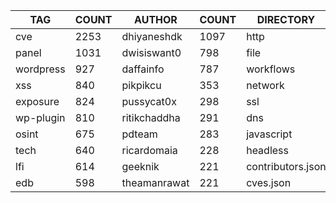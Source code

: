 |    TAG    | COUNT |    AUTHOR    | COUNT |     DIRECTORY     | COUNT | SEVERITY | COUNT | TYPE | COUNT |
|-----------|-------|--------------|-------|-------------------|-------|----------|-------|------|-------|
| cve       |  2253 | dhiyaneshdk  |  1097 | http              |  6819 | info     |  3310 | file |   310 |
| panel     |  1031 | dwisiswant0  |   798 | file              |   310 | high     |  1432 | dns  |    17 |
| wordpress |   927 | daffainfo    |   787 | workflows         |   191 | medium   |  1419 |      |       |
| xss       |   840 | pikpikcu     |   353 | network           |   131 | critical |   898 |      |       |
| exposure  |   824 | pussycat0x   |   298 | ssl               |    27 | low      |   236 |      |       |
| wp-plugin |   810 | ritikchaddha |   291 | dns               |    17 | unknown  |    31 |      |       |
| osint     |   675 | pdteam       |   283 | javascript        |    11 |          |       |      |       |
| tech      |   640 | ricardomaia  |   228 | headless          |    10 |          |       |      |       |
| lfi       |   614 | geeknik      |   221 | contributors.json |     1 |          |       |      |       |
| edb       |   598 | theamanrawat |   221 | cves.json         |     1 |          |       |      |       |
